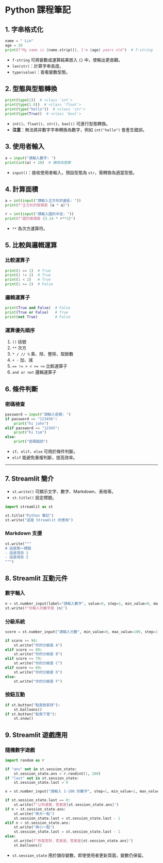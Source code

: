 # **Python 課程筆記**

## **1. 字串格式化**
```python
name = " Lin"
age = 20
print(f"My name is {name.strip()}, I'm {age} years old")  # f-string
```
- `f-string` 可將變數或運算結果嵌入 `{}` 中，使輸出更直觀。
- `len(str)`：計算字串長度。
- `type(value)`：查看變數型態。

## **2. 型態與型態轉換**
```python
print(type(1))  # <class 'int'>
print(type(1.0))  # <class 'float'>
print(type("hello"))  # <class 'str'>
print(type(True))  # <class 'bool'>
```
- `int()`、`float()`、`str()`、`bool()` 可進行型態轉換。
- **注意**：無法將非數字字串轉換為數字，例如 `int("hello")` 會產生錯誤。

## **3. 使用者輸入**
```python
a = input("請輸入數字: ")
print(int(a) + 10)  # 轉換為整數
```
- `input()`：接收使用者輸入，預設型態為 `str`，需轉換為適當型態。

## **4. 計算面積**
```python
a = int(input("請輸入正方形的邊長: "))
print(f"正方形的面積是 {a * a}")

r = int(input("請輸入圓的半徑: "))
print(f"圓的面積是 {3.14 * r**2}")
```
- `**` 為次方運算符。

## **5. 比較與邏輯運算**
### **比較運算子**
```python
print(1 == 1)  # True
print(1 != 2)  # True
print(1 < 2)   # True
print(1 >= 2)  # False
```
### **邏輯運算子**
```python
print(True and False)  # False
print(True or False)   # True
print(not True)        # False
```
### **運算優先順序**
1. `()` 括號
2. `**` 次方
3. `* / // %` 乘、除、整除、取餘數
4. `+ -` 加、減
5. `== != > < >= <=` 比較運算子
6. `and or not` 邏輯運算子

## **6. 條件判斷**
### **密碼檢查**
```python
password = input("請輸入密碼: ")
if password == "123456":
    print("hi john")
elif password == "12345":
    print("hi tim")
else:
    print("密碼錯誤")
```
- `if`、`elif`、`else` 可用於條件判斷。
- `elif` 能避免重複判斷，提高效率。

---

## **7. Streamlit 簡介**
- `st.write()` 可顯示文字、數字、Markdown、表格等。
- `st.title()` 設定標題。

```python
import streamlit as st

st.title("Python 筆記")
st.write("這是 Streamlit 的應用")
```
### **Markdown 支援**
```python
st.write("""
# 這是第一標題
- 這是項目 1
- 這是項目 2
""")
```

## **8. Streamlit 互動元件**
### **數字輸入**
```python
n = st.number_input(label="請輸入數字", value=0, step=1, min_value=0, max_value=100)
st.write(f"你輸入的數字是 {n}")
```

### **分級系統**
```python
score = st.number_input("請輸入分數", min_value=0, max_value=100, step=1)

if score >= 90:
    st.write("你的分級是 A")
elif score >= 80:
    st.write("你的分級是 B")
elif score >= 70:
    st.write("你的分級是 C")
elif score >= 60:
    st.write("你的分級是 D")
else:
    st.write("你的分級是 F")
```

### **按鈕互動**
```python
if st.button("點我放氣球"):
    st.balloons()
if st.button("點我下雪"):
    st.snow()
```

## **9. Streamlit 遊戲應用**
### **隨機數字遊戲**
```python
import random as r

if "ans" not in st.session_state:
    st.session_state.ans = r.randint(1, 100)
if "last" not in st.session_state:
    st.session_state.last = 0

n = st.number_input("請輸入 1-100 的數字", step=1, min_value=1, max_value=100)

if st.session_state.last == 0:
    st.write(f"公布達案，答案是{st.session_state.ans}")
if n < st.session_state.ans:
    st.write("再大一點")
    st.session_state.last = st.session_state.last - 1
elif n > st.session_state.ans:
    st.write("再小一點")
    st.session_state.last = st.session_state.last - 1
else:
    st.write(f"恭喜答對，答案是，答案是{st.session_state.ans}")
    st.balloons()
```
- `st.session_state` 用於儲存變數，即使使用者更新頁面，變數仍保留。

